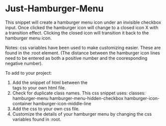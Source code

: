 # Just-Hamburger-Menu
This snippet will create a hamburger menu icon under an invisible checkbox input.
Once clicked the hamburger icon will change to a closed icon X with a transition
effect.  Clicking the closed icon will transition it back to the hamburger menu icon.

Notes: css variables have been used to make customizing easier.  These are found
in the :root element.  (The distance between the hamburger icon lines need
to be entered as both a positive number and the cooresponding negative number).

To add to your project:
1. Add the snippet of html between the <nav> tags to your own html file.
2. Check for duplicate class names.
    This css snippet uses:
        classes:
            hamburger-menu
            hamburger-menu-hidden-checkbox
            hamburger-icon-container
            hamburger-icon-middle-line
3. Add the css to your own css file.
4. Customize the details of your hamburger menu by changing the css variables found in :root.


